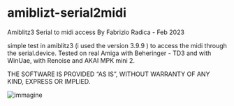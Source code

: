 # amiblizt-serial2midi
Amiblitz3 Serial to midi access
By Fabrizio Radica - Feb 2023

simple test in amiblitz3 (i used the version 3.9.9 ) to access the midi through the serial.device.
Tested on real Amiga with Beheringer - TD3 and with WinUae, with Renoise and AKAI MPK mini 2.

THE SOFTWARE IS PROVIDED “AS IS”, WITHOUT WARRANTY OF ANY KIND, EXPRESS OR IMPLIED.

![immagine](https://user-images.githubusercontent.com/1652242/221226278-8d1632b8-b21f-43b4-9ad3-5d5c7e51dc7e.png)
